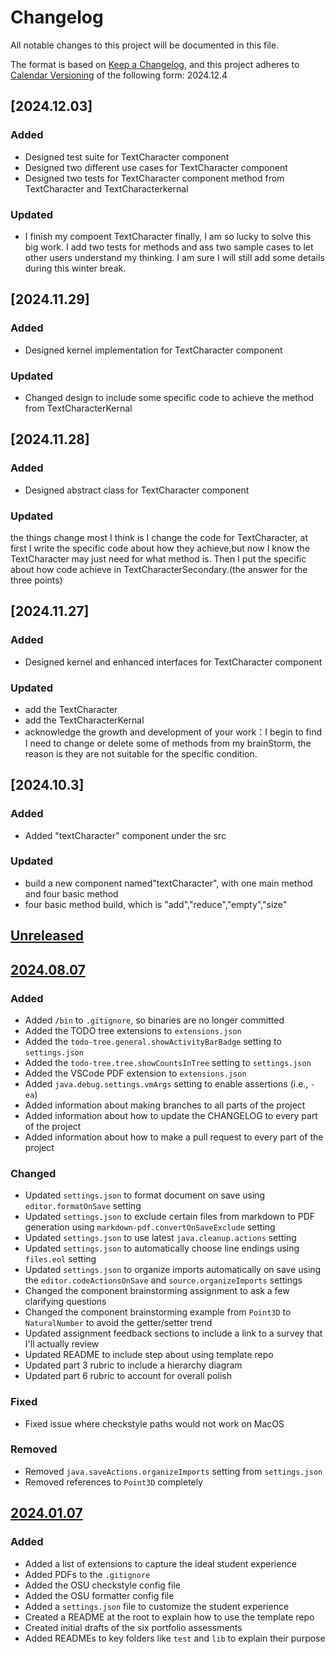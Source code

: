 # Changelog

All notable changes to this project will be documented in this file.

The format is based on [Keep a Changelog](https://keepachangelog.com/en/1.1.0/),
and this project adheres to [Calendar Versioning](https://calver.org/) of
the following form: 2024.12.4


## [2024.12.03]

### Added

- Designed test suite for TextCharacter component
- Designed two different use cases for TextCharacter component
- Designed two tests for TextCharacter component method from TextCharacter and TextCharacterkernal

### Updated

- I finish my compoent TextCharacter finally, I am so lucky to solve this big work. I add two tests for
methods and ass two sample cases to let other users understand my thinking. I am sure I will still add
some details during this winter break.


## [2024.11.29]

### Added

- Designed kernel implementation for TextCharacter component

### Updated

- Changed design to include some specific code to achieve the method from TextCharacterKernal

## [2024.11.28]

### Added

- Designed abstract class for TextCharacter component

### Updated
 the things change most I think is I change the code for TextCharacter, at first I write the specific code about how they achieve,but now I know the TextCharacter may just need for what method is. Then I put the specific about how code achieve in TextCharacterSecondary.(the answer for the three points)

## [2024.11.27]

### Added

- Designed kernel and enhanced interfaces for TextCharacter component

### Updated

- add the TextCharacter
- add the TextCharacterKernal
- acknowledge the growth and development of your work：I begin to find I need to change or delete some of methods from my brainStorm, the reason is
they are not suitable for the specific condition.


## [2024.10.3]

### Added

- Added "textCharacter" component under the src

### Updated

- build a new component named"textCharacter", with one main method and four basic method
- four basic method build, which is "add","reduce","empty","size"

## [Unreleased]

## [2024.08.07]

### Added

- Added `/bin` to `.gitignore`, so binaries are no longer committed
- Added the TODO tree extensions to `extensions.json`
- Added the `todo-tree.general.showActivityBarBadge` setting to `settings.json`
- Added the `todo-tree.tree.showCountsInTree` setting to `settings.json`
- Added the VSCode PDF extension to `extensions.json`
- Added `java.debug.settings.vmArgs` setting to enable assertions (i.e., `-ea`)
- Added information about making branches to all parts of the project
- Added information about how to update the CHANGELOG to every part of the
  project
- Added information about how to make a pull request to every part of the
  project

### Changed

- Updated `settings.json` to format document on save using `editor.formatOnSave`
  setting
- Updated `settings.json` to exclude certain files from markdown to PDF
  generation using `markdown-pdf.convertOnSaveExclude` setting
- Updated `settings.json` to use latest `java.cleanup.actions` setting
- Updated `settings.json` to automatically choose line endings using `files.eol`
  setting
- Updated `settings.json` to organize imports automatically on save using the
  `editor.codeActionsOnSave` and `source.organizeImports` settings
- Changed the component brainstorming assignment to ask a few clarifying
  questions
- Changed the component brainstorming example from `Point3D` to `NaturalNumber`
  to avoid the getter/setter trend
- Updated assignment feedback sections to include a link to a survey that
  I'll actually review
- Updated README to include step about using template repo
- Updated part 3 rubric to include a hierarchy diagram
- Updated part 6 rubric to account for overall polish

### Fixed

- Fixed issue where checkstyle paths would not work on MacOS

### Removed

- Removed `java.saveActions.organizeImports` setting from `settings.json`
- Removed references to `Point3D` completely

## [2024.01.07]

### Added

- Added a list of extensions to capture the ideal student experience
- Added PDFs to the `.gitignore`
- Added the OSU checkstyle config file
- Added the OSU formatter config file
- Added a `settings.json` file to customize the student experience
- Created a README at the root to explain how to use the template repo
- Created initial drafts of the six portfolio assessments
- Added READMEs to key folders like `test` and `lib` to explain their purpose

[unreleased]: https://github.com/jrg94/portfolio-project/compare/v2024.08.07...HEAD
[2024.08.07]: https://github.com/jrg94/portfolio-project/compare/v2024.01.07...v2024.08.07
[2024.01.07]: https://github.com/jrg94/portfolio-project/releases/tag/v2024.01.07
